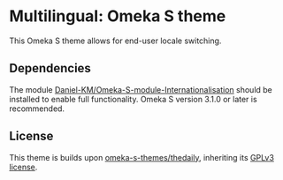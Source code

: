 # Multilingual: Omeka S theme

This Omeka S theme allows for end-user locale switching.

## Dependencies

The module [Daniel-KM/Omeka-S-module-Internationalisation](https://github.com/Daniel-KM/Omeka-S-module-Internationalisation) should be installed to enable full functionality. Omeka S version 3.1.0 or later is recommended.

## License

This theme is builds upon [omeka-s-themes/thedaily](https://github.com/omeka-s-themes/thedaily), inheriting its [GPLv3 license](LICENSE).
